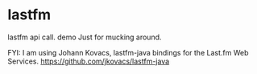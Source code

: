 # lastfm
lastfm api call. demo  Just for mucking around.    

FYI: I am using Johann Kovacs, lastfm-java bindings for the Last.fm Web Services.
https://github.com/jkovacs/lastfm-java
